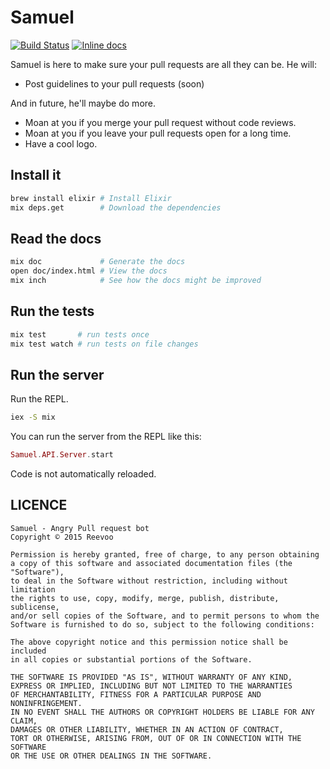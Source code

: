 Samuel
======

[![Build Status](https://travis-ci.org/reevoo/samuel.svg?branch=master)](https://travis-ci.org/reevoo/samuel)
[![Inline docs](http://inch-ci.org/github/reevoo/samuel.svg?branch=master&style=flat)](http://inch-ci.org/github/reevoo/samuel)

Samuel is here to make sure your pull requests are all they can be. He will:

* Post guidelines to your pull requests (soon)

And in future, he'll maybe do more.

* Moan at you if you merge your pull request without code reviews.
* Moan at you if you leave your pull requests open for a long time.
* Have a cool logo.


## Install it

```sh
brew install elixir # Install Elixir
mix deps.get        # Download the dependencies
```


## Read the docs

```sh
mix doc             # Generate the docs
open doc/index.html # View the docs
mix inch            # See how the docs might be improved
```


## Run the tests

```sh
mix test       # run tests once
mix test watch # run tests on file changes
```


## Run the server

Run the REPL.

```sh
iex -S mix
```

You can run the server from the REPL like this:

```elixir
Samuel.API.Server.start
```

Code is not automatically reloaded.


## LICENCE

```
Samuel - Angry Pull request bot
Copyright © 2015 Reevoo

Permission is hereby granted, free of charge, to any person obtaining
a copy of this software and associated documentation files (the "Software"),
to deal in the Software without restriction, including without limitation
the rights to use, copy, modify, merge, publish, distribute, sublicense,
and/or sell copies of the Software, and to permit persons to whom the
Software is furnished to do so, subject to the following conditions:

The above copyright notice and this permission notice shall be included
in all copies or substantial portions of the Software.

THE SOFTWARE IS PROVIDED "AS IS", WITHOUT WARRANTY OF ANY KIND,
EXPRESS OR IMPLIED, INCLUDING BUT NOT LIMITED TO THE WARRANTIES
OF MERCHANTABILITY, FITNESS FOR A PARTICULAR PURPOSE AND NONINFRINGEMENT.
IN NO EVENT SHALL THE AUTHORS OR COPYRIGHT HOLDERS BE LIABLE FOR ANY CLAIM,
DAMAGES OR OTHER LIABILITY, WHETHER IN AN ACTION OF CONTRACT,
TORT OR OTHERWISE, ARISING FROM, OUT OF OR IN CONNECTION WITH THE SOFTWARE
OR THE USE OR OTHER DEALINGS IN THE SOFTWARE.
```
